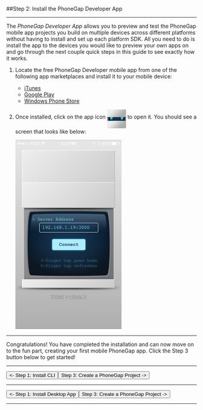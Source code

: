 <link href="../css/styles.css" rel="stylesheet">
<link href="../css/bootstrap.css" rel="stylesheet">
<div class="sidebar"></div>

##Step 2: Install the PhoneGap Developer App<hr>

The *PhoneGap Developer App* allows you to preview and test the PhoneGap mobile app projects you build on multiple devices across different platforms without having to install and set up each platform SDK.  All you need to do is install the app to the devices you would like to preview your own apps on and go through the next couple quick steps in this guide to see exactly how it works.

1. Locate the free PhoneGap Developer mobile app from one of the following app marketplaces and install it to your mobile device:

	- [iTunes](https://itunes.apple.com/app/id843536693)
	- [Google Play](https://play.google.com/store/apps/details?id=com.adobe.phonegap.app)
	- [Windows Phone Store](http://www.windowsphone.com/en-us/store/app/phonegap-developer/5c6a2d1e-4fad-4bf8-aaf7-71380cc84fe3)

2. Once installed, click on the app icon <img src="../images/dev-app-icon.png" width="50" height="50" align="middle"/> to open it. You should see a screen that looks like below:

      <img src="../images/dev-app-main.jpg"/>

<hr>
Congratulations! You have completed the installation and can now move on to the fun part, creating your first mobile PhoneGap app. Click the Step 3 button below to get started!  

<hr>
<a href="cli-install.html"><button class="btn-prev"><- Step 1: Install CLI</button></a><a href="../create/cli-create.html"><button class="btn-next">Step 3: Create a PhoneGap Project -></button></a>
<br><hr>
<a href="desktop-install.html"><button class="btn-prev"><- Step 1: Install Desktop App</button></a><a href="../create/desktop-create.html"><button class="btn-next">Step 3: Create a PhoneGap Project -></button></a>
<br><hr>